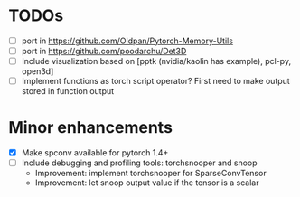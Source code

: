 # TODOs
- [ ] port in https://github.com/Oldpan/Pytorch-Memory-Utils
- [ ] port in https://github.com/poodarchu/Det3D
- [ ] Include visualization based on [pptk (nvidia/kaolin has example), pcl-py, open3d]
- [ ] Implement functions as torch script operator? First need to make output stored in function output

# Minor enhancements

- [x] Make spconv available for pytorch 1.4+
- [ ] Include debugging and profiling tools: torchsnooper and snoop
  - Improvement: implement torchsnooper for SparseConvTensor
  - Improvement: let snoop output value if the tensor is a scalar

